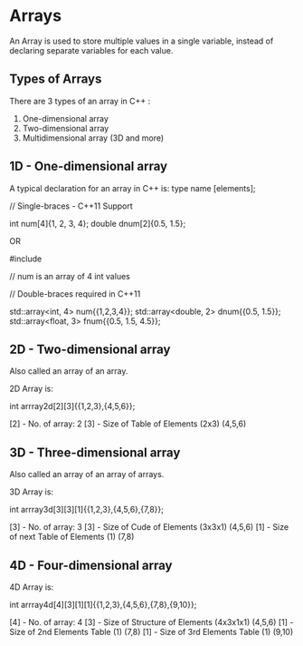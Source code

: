 # Arrays

An Array is used to store multiple values in a single variable, instead of declaring separate variables for each value.

## Types of Arrays

There are 3 types of an array in C++ :

 1. One-dimensional array
 2. Two-dimensional array
 3. Multidimensional array (3D and more)

## 1D - One-dimensional array

A typical declaration for an array in C++ is:
type name [elements];

// Single-braces - C++11 Support

int num[4]{1, 2, 3, 4};
double dnum[2]{0.5, 1.5};

OR

#include <array>

// num is an array of 4 int values

// Double-braces required in C++11

std::array<int, 4> num{{1,2,3,4}};
std::array<double, 2> dnum{{0.5, 1.5}};
std::array<float, 3> fnum{{0.5, 1.5, 4.5}};

## 2D - Two-dimensional array

Also called an array of an array.

2D Array is:

int arrray2d[2][3]{{1,2,3},{4,5,6}};

[2] - No. of array: 2
[3] - Size of Table of Elements (2x3) (4,5,6)


## 3D - Three-dimensional array

Also called an array of an array of arrays.

3D Array is:

int arrray3d[3][3][1]{{1,2,3},{4,5,6},{7,8}};

[3] - No. of array: 3
[3] - Size of Cude of Elements (3x3x1) (4,5,6)
[1] - Size of next Table of Elements (1) (7,8)

## 4D - Four-dimensional array

4D Array is:

int arrray4d[4][3][1][1]{{1,2,3},{4,5,6},{7,8},{9,10}};

[4] - No. of array: 4
[3] - Size of Structure of Elements (4x3x1x1) (4,5,6)
[1] - Size of 2nd Elements Table (1) (7,8)
[1] - Size of 3rd Elements Table (1) (9,10)